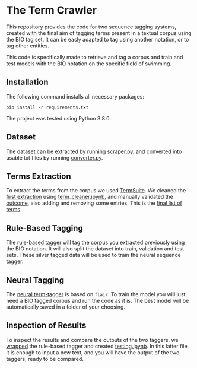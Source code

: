 # The Term Crawler
This repository provides the code for two sequence tagging systems, created with the final aim of tagging terms present in a textual corpus using the BIO tag set. It can be easly adapted to tag using another notation, or to tag other entities.

This code is specifically made to retrieve and tag a corpus and train and test models with the BIO notation on the specific field of swimming.

## Installation
The following command installs all necessary packages:

`pip install -r requirements.txt`

The project was tested using Python 3.8.0.

## Dataset
The dataset can be extracted by running [scraper.py](https://github.com/Dodo-s95/the-term-crawler/blob/main/scr/scraper.py), and converted into usable txt files by running [converter.py](https://github.com/Dodo-s95/the-term-crawler/blob/main/scr/converter.py).

## Terms Extraction
To extract the terms from the corpus we used [TermSuite](http://termsuite.github.io/). We cleaned the [first extraction](https://github.com/Dodo-s95/the-term-crawler/blob/main/extractions/swimming-terms_spec_top3k.tsv) using [term_cleaner.ipynb](https://github.com/Dodo-s95/the-term-crawler/blob/main/scr/term_cleaner.ipynb), and manually validated the [outcome](https://github.com/Dodo-s95/the-term-crawler/blob/main/extractions/clean_extraction.csv), also adding and removing some entries. This is the [final list of terms](https://github.com/Dodo-s95/the-term-crawler/blob/main/extractions/swimming-terms_FINAL.tsv).

## Rule-Based Tagging
The [rule-based tagger](https://github.com/Dodo-s95/the-term-crawler/blob/main/scr/rule_based_tagger.ipynb) will tag the corpus you extracted previously using the BIO notation. It will also split the dataset into train, validation and test sets. These silver tagged data will be used to train the neural sequence tagger.

## Neural Tagging
The [neural term-tagger](https://github.com/Dodo-s95/the-term-crawler/blob/main/scr/sequence-tagger.ipynb) is based on `flair`. To train the model you will just need a BIO tagged corpus and run the code as it is. The best model will be automatically saved in a folder of your choosing.

## Inspection of Results
To inspect the results and compare the outputs of the two taggers, we [wrapped](https://github.com/Dodo-s95/the-term-crawler/blob/main/scr/rule_based_wrapper.py) the rule-based tagger and created [testing.ipynb](https://github.com/Dodo-s95/the-term-crawler/blob/main/scr/testing.ipynb). In this latter file, it is enough to input a new text, and you will have the output of the two taggers, ready to be compared.
